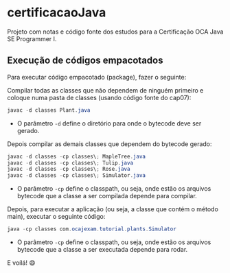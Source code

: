 # certificacaoJava

Projeto com notas e código fonte dos estudos para a Certificação OCA Java SE Programmer I.

## Execução de códigos empacotados

Para executar código empacotado (package), fazer o seguinte:

Compilar todas as classes que não dependem de ninguém primeiro e coloque numa pasta de classes (usando código fonte do cap07):

```java
javac -d classes Plant.java
```

* O parâmetro `-d` define o diretório para onde o bytecode deve ser gerado.

Depois compilar as demais classes que dependem do bytecode gerado:

```java
javac -d classes -cp classes\; MapleTree.java
javac -d classes -cp classes\; Tulip.java
javac -d classes -cp classes\; Rose.java
javac -d classes -cp classes\; Simulator.java
```


* O parâmetro `-cp` define o classpath, ou seja, onde estão os arquivos bytecode que a classe a ser compilada depende para compilar.

Depois, para executar a aplicação (ou seja, a classe que contém o método main), executar o seguinte código:

```java
java -cp classes com.ocajexam.tutorial.plants.Simulator
```

* O parâmetro `-cp` define o classpath, ou seja, onde estão os arquivos bytecode que a classe a ser executada depende para rodar.

E voílá! :smile:
